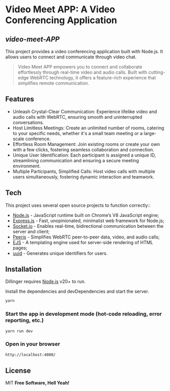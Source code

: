 # Video Meet APP: A Video Conferencing Application
## _video-meet-APP_
This project provides a video conferencing application built with Node.js. It allows users to connect and communicate through video chat.

> Video Meet APP empowers you to connect
> and collaborate effortlessly through
> real-time video and audio calls.
> Built with cutting-edge WebRTC technology,
> it offers a feature-rich experience that
> simplifies remote communication.


## Features

- Unleash Crystal-Clear Communication: Experience lifelike video and audio calls with WebRTC, ensuring smooth and uninterrupted conversations.
- Host Limitless Meetings: Create an unlimited number of rooms, catering to your specific needs, whether it's a small team meeting or a large-scale conference.
- Effortless Room Management: Join existing rooms or create your own with a few clicks, fostering seamless collaboration and connection.
- Unique User Identification: Each participant is assigned a unique ID, streamlining communication and ensuring a secure meeting environment.
- Multiple Participants, Simplified Calls: Host video calls with multiple users simultaneously, fostering dynamic interaction and teamwork.


## Tech

This project uses several open source projects to function correctly::

- [Node.js] - JavaScript runtime built on Chrome’s V8 JavaScript engine;
- [Express.js] - Fast, unopinionated, minimalist web framework for Node.js;
- [Socket.io] - Enables real-time, bidirectional communication between the server and client;
- [Peerjs] - Simplifies WebRTC peer-to-peer data, video, and audio calls;
- [EJS] - A templating engine used for server-side rendering of HTML pages;
- [uuid] - Generates unique identifiers for users.


## Installation

Dillinger requires [Node.js](https://nodejs.org/) v20+ to run.

Install the dependencies and devDependencies and start the server.

```bash
yarn
```

### Start the app in development mode (hot-code reloading, error reporting, etc.)

```bash
yarn run dev
```

### Open in your browser

```bash
http://localhost:4000/
```

## License

MIT
**Free Software, Hell Yeah!**

[//]: # (These are reference links used in the body of this note and get stripped out when the markdown processor does its job. There is no need to format nicely because it shouldn't be seen. Thanks SO - http://stackoverflow.com/questions/4823468/store-comments-in-markdown-syntax)

[Node.js]: <https://nodejs.org/docs/latest/api/>
[Express.js]: <https://expressjs.com/en/guide/routing.html>
[Socket.io]: <https://socket.io/get-started/>
[Peerjs]: <https://github.com/peers/peerjs>
[EJS]: <https://ejs.co/#install>
[uuid]: <https://www.npmjs.com/package/uuid>

